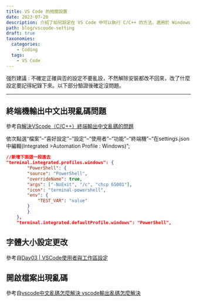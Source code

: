```yaml
---
title: VS Code 的相關設置
date: 2023-07-20
description: 介紹了如何設定在 VS Code 中可以執行 C/C++ 的方法，適用於 Windows 環境，還有一些 MinGW 編譯器相關的介紹。
path: blog/vscoode-setting
draft: true
taxonomies:
  categories: 
    - Coding
  tags: 
    - VS Code
---
```


強烈建議 : 不確定正確與否的設定不要亂設，不然解除安裝都改不回來，改了什麼設定要記得紀錄下來。以下部分驗證後確定沒問題。

---

## 終端機輸出中文出現亂碼問題
參考自[解決VScode（C/C++）終端輸出中文亂碼的問題](https://blog.csdn.net/qq_46323094/article/details/118069069)

依次點選“檔案”–“喜好設定”–“設定”–“使用者”–“功能”–“終端機”–“在settings.json中編輯(Integrated >Automation Profile : Windows)”;

```json
//新增下面這一段進去
"terminal.integrated.profiles.windows": {
        "PowerShell": {
        "source": "PowerShell",
        "overrideName": true,
        "args": ["-NoExit", "/c", "chcp 65001"],
        "icon": "terminal-powershell",
        "env": {
            "TEST_VAR": "value"
        }
        }
    },
    "terminal.integrated.defaultProfile.windows": "PowerShell",
```




## 字體大小設定更改

參考自[Day03 | VSCode使用者與工作區設定](https://ithelp.ithome.com.tw/articles/10238252)

## 開啟檔案出現亂碼

參考自[vscode中文亂碼怎麼解決 vscode輸出亂碼怎麼解決](https://iter01.com/683056.html)